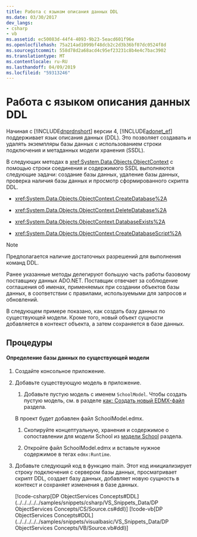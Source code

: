 ```yaml
---
title: Работа с языком описания данных DDL
ms.date: 03/30/2017
dev_langs:
- csharp
- vb
ms.assetid: ec50083d-44f4-4093-9b23-5eacd601f96e
ms.openlocfilehash: 75a214ad1099bf48dcb2c2d3b36bf07dc0524f8d
ms.sourcegitcommit: 558d78d2a68acd4c95ef23231c8b4e4c7bac3902
ms.translationtype: MT
ms.contentlocale: ru-RU
ms.lasthandoff: 04/09/2019
ms.locfileid: "59313246"
---
```

# <a name="working-with-data-definition-language"></a>Работа с языком описания данных DDL
Начиная с [!INCLUDE[dnprdnshort](../../../../../includes/dnprdnshort-md.md)] версии 4, [!INCLUDE[adonet_ef](../../../../../includes/adonet-ef-md.md)] поддерживает язык описания данных (DDL). Это позволяет создавать и удалять экземпляры базы данных с использованием строки подключения и метаданных модели хранения (SSDL).  
  
 В следующих методах в <xref:System.Data.Objects.ObjectContext> с помощью строки соединения и содержимого SSDL выполняются следующие задачи: создание базы данных, удаление базы данных, проверка наличия базы данных и просмотр сформированного скрипта DDL.  
  
-   <xref:System.Data.Objects.ObjectContext.CreateDatabase%2A>  
  
-   <xref:System.Data.Objects.ObjectContext.DeleteDatabase%2A>  
  
-   <xref:System.Data.Objects.ObjectContext.DatabaseExists%2A>  
  
-   <xref:System.Data.Objects.ObjectContext.CreateDatabaseScript%2A>  
  
> [!NOTE]
>  Предполагается наличие достаточных разрешений для выполнения команд DDL.  
  
 Ранее указанные методы делегируют большую часть работы базовому поставщику данных ADO.NET. Поставщик отвечает за соблюдение соглашения об именах, применяемых при создании объектов базы данных, в соответствии с правилами, используемыми для запросов и обновлений.  
  
 В следующем примере показано, как создать базу данных по существующей модели. Кроме того, новый объект сущности добавляется в контекст объекта, а затем сохраняется в базе данных.  
  
## <a name="procedures"></a>Процедуры  
  
#### <a name="to-define-a-database-based-on-the-existing-model"></a>Определение базы данных по существующей модели  
  
1. Создайте консольное приложение.  
  
2. Добавьте существующую модель в приложение.  
  
    1.  Добавьте пустую модель с именем `SchoolModel`. Чтобы создать пустую модель, см. в разделе [как: Создать новый EDMX-файл](https://docs.microsoft.com/previous-versions/dotnet/netframework-4.0/cc716703(v=vs.100)) раздела.  
  
     В проект будет добавлен файл SchoolModel.edmx.  
  
    1.  Скопируйте концептуальную, хранения и содержимое о сопоставлении для модели School из [модели School](https://docs.microsoft.com/previous-versions/dotnet/netframework-4.0/bb896300(v=vs.100)) раздела.  
  
    2.  Откройте файл SchoolModel.edmx и вставьте нужное содержимое в тегах `edmx:Runtime`.  
  
3. Добавьте следующий код в функцию main. Этот код инициализирует строку подключения с сервером базы данных, просматривает скрипт DDL, создает базу данных, добавляет новую сущность в контекст и сохраняет изменения в базе данных.  
  
     [!code-csharp[DP ObjectServices Concepts#DDL](../../../../../samples/snippets/csharp/VS_Snippets_Data/DP ObjectServices Concepts/CS/Source.cs#ddl)]
     [!code-vb[DP ObjectServices Concepts#DDL](../../../../../samples/snippets/visualbasic/VS_Snippets_Data/DP ObjectServices Concepts/VB/Source.vb#ddl)]
